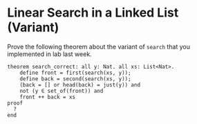 # Linear Search in a Linked List (Variant)

Prove the following theorem about the variant of `search` that you
implemented in lab last week.

```
theorem search_correct: all y: Nat. all xs: List<Nat>.
    define front = first(search(xs, y));
    define back = second(search(xs, y));
    (back = [] or head(back) = just(y)) and
    not (y ∈ set_of(front)) and
    front ++ back = xs 
proof
  ?
end
```



